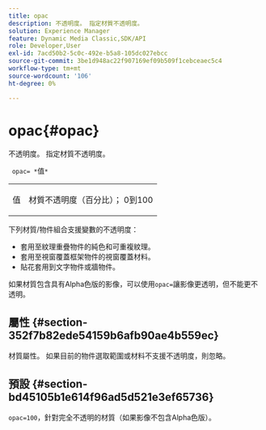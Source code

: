 ```yaml
---
title: opac
description: 不透明度。 指定材質不透明度。
solution: Experience Manager
feature: Dynamic Media Classic,SDK/API
role: Developer,User
exl-id: 7acd50b2-5c0c-492e-b5a8-105dc027ebcc
source-git-commit: 3be1d948ac22f907169ef09b509f1cebceaec5c4
workflow-type: tm+mt
source-wordcount: '106'
ht-degree: 0%

---
```


# opac{#opac}

不透明度。 指定材質不透明度。

` opac= *`值`*`

<table id="simpletable_6AB8CD75F526469FBC9FEAE049792EF2"> 
 <tr class="strow"> 
  <td class="stentry"> <p> <span class="varname">值</span> </p> </td> 
  <td class="stentry"> <p>材質不透明度（百分比）； 0到100 </p> </td> 
 </tr> 
</table>

下列材質/物件組合支援變數的不透明度：

* 套用至紋理重疊物件的純色和可重複紋理。
* 套用至視窗覆蓋框架物件的視窗覆蓋材料。
* 貼花套用到文字物件或牆物件。

如果材質包含具有Alpha色版的影像，可以使用`opac=`讓影像更透明，但不能更不透明。

## 屬性 {#section-352f7b82ede54159b6afb90ae4b559ec}

材質屬性。 如果目前的物件選取範圍或材料不支援不透明度，則忽略。

## 預設 {#section-bd45105b1e614f96ad5d521e3ef65736}

`opac=100`，針對完全不透明的材質（如果影像不包含Alpha色版）。
